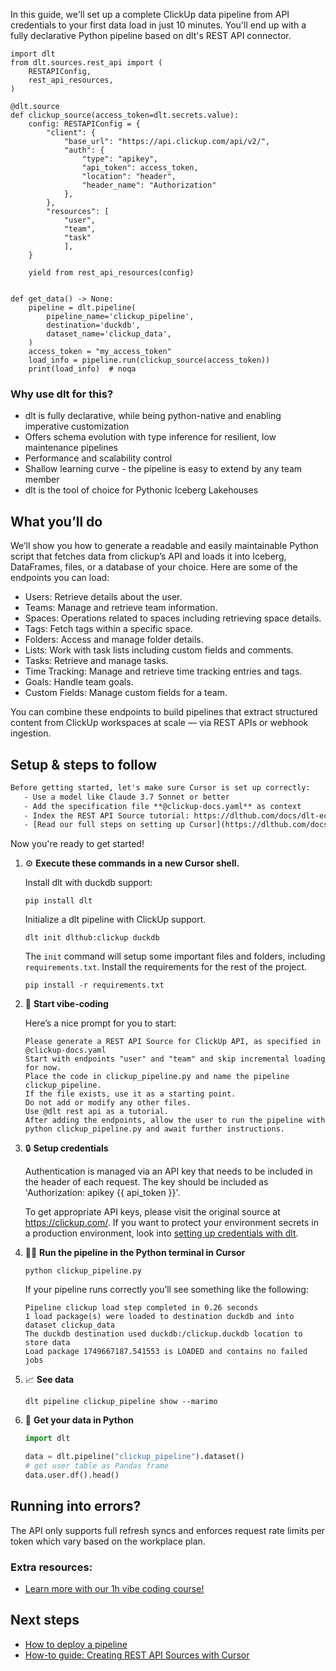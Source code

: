 In this guide, we'll set up a complete ClickUp data pipeline from API credentials to your first data load in just 10 minutes. You'll end up with a fully declarative Python pipeline based on dlt's REST API connector.

```python-outcome
import dlt
from dlt.sources.rest_api import (
    RESTAPIConfig,
    rest_api_resources,
)

@dlt.source
def clickup_source(access_token=dlt.secrets.value):
    config: RESTAPIConfig = {
        "client": {
            "base_url": "https://api.clickup.com/api/v2/",
            "auth": {
                "type": "apikey",
                "api_token": access_token,
                "location": "header",
                "header_name": "Authorization"
            },
        },
        "resources": [
            "user",
            "team",
            "task"
            ],
    }

    yield from rest_api_resources(config)


def get_data() -> None:
    pipeline = dlt.pipeline(
        pipeline_name='clickup_pipeline',
        destination='duckdb',
        dataset_name='clickup_data', 
    )
    access_token = "my_access_token"
    load_info = pipeline.run(clickup_source(access_token))
    print(load_info)  # noqa
```

### Why use dlt for this?

- dlt is fully declarative, while being python-native and enabling imperative customization
- Offers schema evolution with type inference for resilient, low maintenance pipelines
- Performance and scalability control
- Shallow learning curve - the pipeline is easy to extend by any team member
- dlt is the tool of choice for Pythonic Iceberg Lakehouses

## What you’ll do

We’ll show you how to generate a readable and easily maintainable Python script that fetches data from clickup’s API and loads it into Iceberg, DataFrames, files, or a database of your choice. Here are some of the endpoints you can load:

- Users: Retrieve details about the user.
- Teams: Manage and retrieve team information.
- Spaces: Operations related to spaces including retrieving space details.
- Tags: Fetch tags within a specific space.
- Folders: Access and manage folder details.
- Lists: Work with task lists including custom fields and comments.
- Tasks: Retrieve and manage tasks.
- Time Tracking: Manage and retrieve time tracking entries and tags.
- Goals: Handle team goals.
- Custom Fields: Manage custom fields for a team.

You can combine these endpoints to build pipelines that extract structured content from ClickUp workspaces at scale — via REST APIs or webhook ingestion.

## Setup & steps to follow

```default
Before getting started, let's make sure Cursor is set up correctly:
   - Use a model like Claude 3.7 Sonnet or better
   - Add the specification file **@clickup-docs.yaml** as context
   - Index the REST API Source tutorial: https://dlthub.com/docs/dlt-ecosystem/verified-sources/rest_api/ and add it to context as **@dlt rest api**
   - [Read our full steps on setting up Cursor](https://dlthub.com/docs/dlt-ecosystem/llm-tooling/cursor-restapi#23-configuring-cursor-with-documentation)
```

Now you're ready to get started! 

1. ⚙️ **Execute these commands in a new Cursor shell.**
    
    Install dlt with duckdb support:
    ```shell
    pip install dlt
    ```

    Initialize a dlt pipeline with ClickUp support.
    ```shell
    dlt init dlthub:clickup duckdb
    ```

    The `init` command will setup some important files and folders, including `requirements.txt`. Install the requirements for the rest of the project.
    ```shell
    pip install -r requirements.txt
    ```
    
2. 🤠 **Start vibe-coding**
    
    Here’s a nice prompt for you to start: 
    
    ```prompt
    Please generate a REST API Source for ClickUp API, as specified in @clickup-docs.yaml 
    Start with endpoints "user" and "team" and skip incremental loading for now. 
    Place the code in clickup_pipeline.py and name the pipeline clickup_pipeline. 
    If the file exists, use it as a starting point. 
    Do not add or modify any other files. 
    Use @dlt rest api as a tutorial. 
    After adding the endpoints, allow the user to run the pipeline with python clickup_pipeline.py and await further instructions.
    ```

    
3. 🔒 **Setup credentials** 
    
    Authentication is managed via an API key that needs to be included in the header of each request. The key should be included as 'Authorization: apikey {{ api_token }}'.
    
    To get appropriate API keys, please visit the original source at https://clickup.com/.
    If you want to protect your environment secrets in a production environment, look into [setting up credentials with dlt](https://dlthub.com/docs/walkthroughs/add_credentials).
    
4. 🏃‍♀️ **Run the pipeline in the Python terminal in Cursor**
    
    ```shell
    python clickup_pipeline.py
    ```
    
    If your pipeline runs correctly you’ll see something like the following:
    
    ```shell
    Pipeline clickup load step completed in 0.26 seconds
    1 load package(s) were loaded to destination duckdb and into dataset clickup_data
    The duckdb destination used duckdb:/clickup.duckdb location to store data
    Load package 1749667187.541553 is LOADED and contains no failed jobs
    ```
    
5. 📈 **See data**
    
    ```shell
    dlt pipeline clickup_pipeline show --marimo
    ```
    
6. 🐍 **Get your data in Python**
    
    ```python
    import dlt

   data = dlt.pipeline("clickup_pipeline").dataset()
   # get user table as Pandas frame
   data.user.df().head()
    ```

## Running into errors?

The API only supports full refresh syncs and enforces request rate limits per token which vary based on the workplace plan.

### Extra resources:

- [Learn more with our 1h vibe coding course!](https://www.youtube.com/watch?v=GGid70rnJuM)

## Next steps

- [How to deploy a pipeline](https://dlthub.com/docs/walkthroughs/deploy-a-pipeline)
- [How-to guide: Creating REST API Sources with Cursor](https://dlthub.com/docs/dlt-ecosystem/llm-tooling/cursor-restapi)